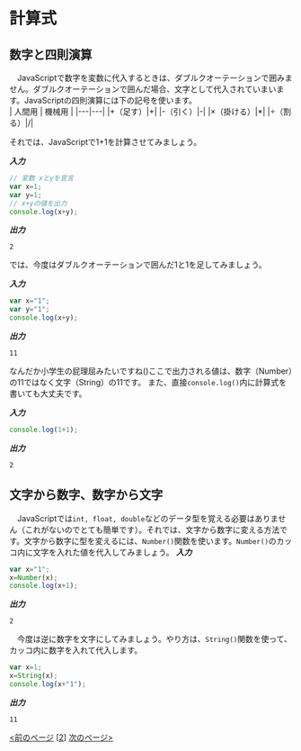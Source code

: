 # 計算式
## 数字と四則演算
　JavaScriptで数字を変数に代入するときは、ダブルクオーテーションで囲みません。ダブルクオーテーションで囲んだ場合、文字として代入されていまいます。JavaScriptの四則演算には下の記号を使います。<br>
| 人間用 | 機械用 |
|---|---|
|+（足す）|+|
|-（引く）|-|
|×（掛ける）|\*|
|÷（割る）|/|


それでは、JavaScriptで1+1を計算させてみましょう。

***入力***
```js
// 変数 xとyを宣言
var x=1;
var y=1;
// x+yの値を出力
console.log(x+y);
```
***出力***
```
2
```
では、今度はダブルクオーテーションで囲んだ1と1を足してみましょう。

***入力***
```js
var x="1";
var y="1";
console.log(x+y);
```
***出力***
```
11
```
なんだか小学生の屁理屈みたいですね()ここで出力される値は、数字（Number）の11ではなく文字（String）の11です。
また、直接`console.log()`内に計算式を書いても大丈夫です。

***入力***
```js
console.log(1+1);
```
***出力***
```
2
```

## 文字から数字、数字から文字
　JavaScriptでは`int, float, double`などのデータ型を覚える必要はありません（これがないのでとても簡単です）。それでは、文字から数字に変える方法です。文字から数字に型を変えるには、`Number()`関数を使います。`Number()`のカッコ内に文字を入れた値を代入してみましょう。
***入力***
```js
var x="1";
x=Number(x);
console.log(x+1);
```
***出力***
```
2
```
　今度は逆に数字を文字にしてみましょう。やり方は、`String()`関数を使って、カッコ内に数字を入れて代入します。
```js
var x=1;
x=String(x);
console.log(x+"1");
```
***出力***
```
11
```


[<前のページ](../hello-world) \[[2](./)\] [次のページ>](./)

